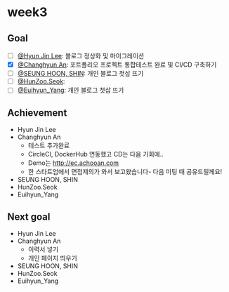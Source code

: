 # week3

## Goal

- [ ] [@Hyun Jin Lee](https://github.com/HyunTruth): 블로그 정상화 및 마이그레이션
- [x] [@Changhyun An](https://github.com/achooan): 포트폴리오 프로젝트 통합테스트 완료 및 CI/CD 구축하기
- [ ] [@SEUNG HOON, SHIN](https://github.com/newinh): 개인 블로그 첫삽 뜨기
- [ ] [@HunZoo.Seok](https://github.com/zooozoo): 
- [ ] [@Euihyun_Yang](https://github.com/noahluftyang): 개인 블로그 첫삽 뜨기

## Achievement

- Hyun Jin Lee
- Changhyun An
  - 테스트 추가완료
  - CircleCI, DockerHub 연동했고 CD는 다음 기회에..
  - Demo는 http://ec.achooan.com
  - 한 스타트업에서 면접제의가 와서 보고왔습니다- 다음 미팅 때  공유드릴께요!
- SEUNG HOON, SHIN
- HunZoo.Seok
- Euihyun_Yang

## Next goal

- Hyun Jin Lee
- Changhyun An
  - 이력서 넣기
  - 개인 페이지 띄우기
- SEUNG HOON, SHIN
- HunZoo.Seok
- Euihyun_Yang
